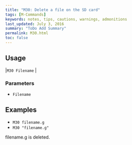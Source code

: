 ```yaml
---
title: "M30: Delete a file on the SD card" 
tags: [M-Commands]
keywords: notes, tips, cautions, warnings, admonitions
last_updated: July 3, 2016
summary: "ToDo Add Summary"
permalink: M30.html
toc: false
---
```



## Usage ##

|`M30 Filename` |

### Parameters ###
+ `Filename`

## Examples ##

+ `M30 filename.g`
+ `M30 "filename.g"`

filename.g is deleted.
